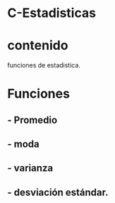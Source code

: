 # C-Estadisticas
# contenido 
  funciones de estadistica.
 # Funciones
 ##  - Promedio
 ## -  moda
 ## - varianza 
 ## - desviación estándar. 
    
   

